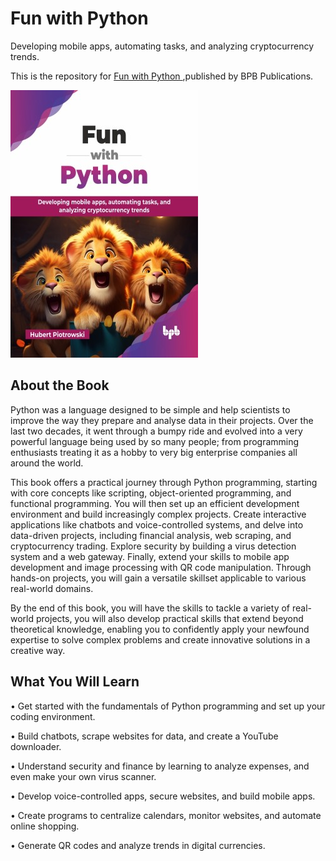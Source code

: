 # Fun with Python

Developing mobile apps, automating tasks, and analyzing cryptocurrency trends.

This is the repository for [Fun with Python
](https://bpbonline.com/products/fun-with-python?variant=44497664606408),published by BPB Publications.

<img src="9789365893816.jpg">

## About the Book
Python was a language designed to be simple and help scientists to improve the way they prepare and analyse data in their projects. Over the last two decades, it went through a bumpy ride and evolved into a very powerful language being used by so many people; from programming enthusiasts treating it as a hobby to very big enterprise companies all around the world.

This book offers a practical journey through Python programming, starting with core concepts like scripting, object-oriented programming, and functional programming. You will then set up an efficient development environment and build increasingly complex projects. Create interactive applications like chatbots and voice-controlled systems, and delve into data-driven projects, including financial analysis, web scraping, and cryptocurrency trading. Explore security by building a virus detection system and a web gateway. Finally, extend your skills to mobile app development and image processing with QR code manipulation. Through hands-on projects, you will gain a versatile skillset applicable to various real-world domains.

By the end of this book, you will have the skills to tackle a variety of real-world projects, you will also develop practical skills that extend beyond theoretical knowledge, enabling you to confidently apply your newfound expertise to solve complex problems and create innovative solutions in a creative way.

## What You Will Learn
• Get started with the fundamentals of Python programming and set up your coding environment.

• Build chatbots, scrape websites for data, and create a YouTube downloader.

• Understand security and finance by learning to analyze expenses, and even make your own virus scanner.

• Develop voice-controlled apps, secure websites, and build mobile apps.

• Create programs to centralize calendars, monitor websites, and automate online shopping.

• Generate QR codes and analyze trends in digital currencies.
